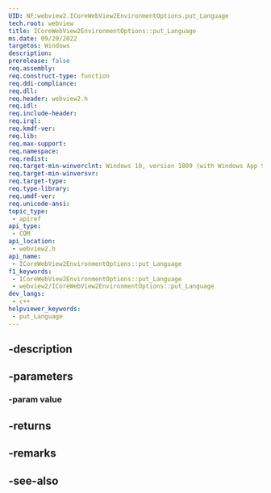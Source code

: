 ```yaml
---
UID: NF:webview2.ICoreWebView2EnvironmentOptions.put_Language
tech.root: webview
title: ICoreWebView2EnvironmentOptions::put_Language
ms.date: 09/20/2022
targetos: Windows
description: 
prerelease: false
req.assembly: 
req.construct-type: function
req.ddi-compliance: 
req.dll: 
req.header: webview2.h
req.idl: 
req.include-header: 
req.irql: 
req.kmdf-ver: 
req.lib: 
req.max-support: 
req.namespace: 
req.redist: 
req.target-min-winverclnt: Windows 10, version 1809 (with Windows App SDK 1.1 or later)
req.target-min-winversvr: 
req.target-type: 
req.type-library: 
req.umdf-ver: 
req.unicode-ansi: 
topic_type:
 - apiref
api_type:
 - COM
api_location:
 - webview2.h
api_name:
 - ICoreWebView2EnvironmentOptions::put_Language
f1_keywords:
 - ICoreWebView2EnvironmentOptions::put_Language
 - webview2/ICoreWebView2EnvironmentOptions::put_Language
dev_langs:
 - c++
helpviewer_keywords:
 - put_Language
---
```


## -description

## -parameters

### -param value

## -returns

## -remarks

## -see-also

